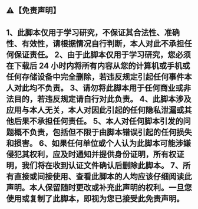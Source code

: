 
⚠️【免责声明】
------------------------------------------
1、此脚本仅用于学习研究，不保证其合法性、准确性、有效性，请根据情况自行判断，本人对此不承担任何保证责任。
2、由于此脚本仅用于学习研究，您必须在下载后 24 小时内将所有内容从您的计算机或手机或任何存储设备中完全删除，若违反规定引起任何事件本人对此均不负责。
3、请勿将此脚本用于任何商业或非法目的，若违反规定请自行对此负责。
4、此脚本涉及应用与本人无关，本人对因此引起的任何隐私泄漏或其他后果不承担任何责任。
5、本人对任何脚本引发的问题概不负责，包括但不限于由脚本错误引起的任何损失和损害。
6、如果任何单位或个人认为此脚本可能涉嫌侵犯其权利，应及时通知并提供身份证明，所有权证明，我们将在收到认证文件确认后删除此脚本。
7、所有直接或间接使用、查看此脚本的人均应该仔细阅读此声明。本人保留随时更改或补充此声明的权利。一旦您使用或复制了此脚本，即视为您已接受此免责声明。
------------------------------------------
